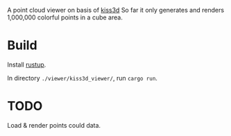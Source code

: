 A point cloud viewer on basis of [kiss3d](https://github.com/sebcrozet/kiss3d)
So far it only generates and renders 1,000,000 colorful points in a cube area.

# Build

Install [rustup](https://www.rust-lang.org/learn/get-started).

In directory `./viewer/kiss3d_viewer/`, run `cargo run`.

# TODO

Load & render points could data.
